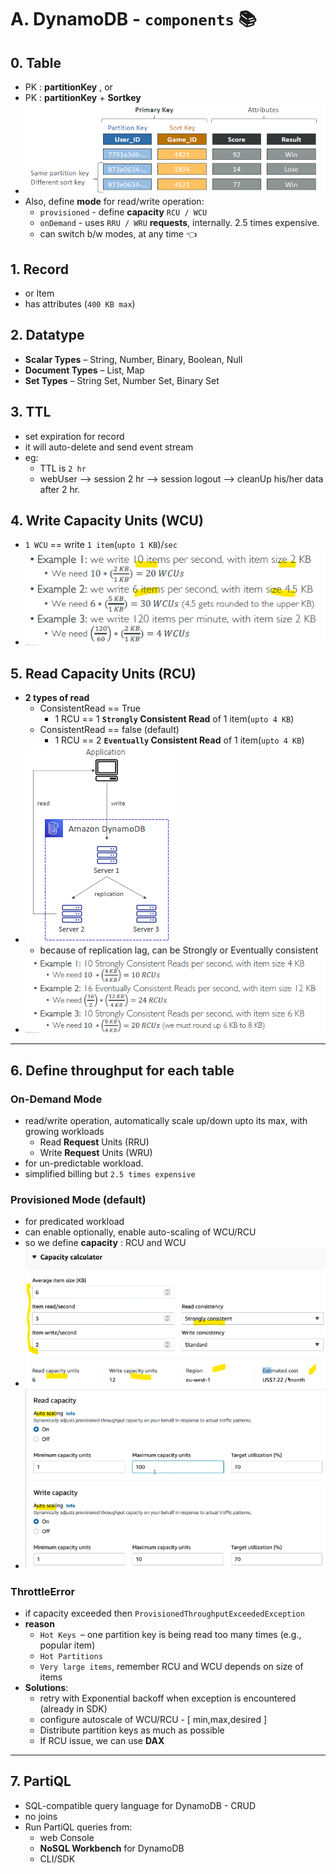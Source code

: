 # A. DynamoDB - `components` :books:
## 0. **Table**
- PK : **partitionKey** , or
- PK : **partitionKey** + **Sortkey**
- ![img_2.png](../99_img/dva/db/01/img_2.png)
- Also, define **mode** for read/write operation:
  - `provisioned` - define **capacity** `RCU / WCU `
  - `onDemand` - uses `RRU / WRU` **requests**, internally. 2.5 times expensive.
  - can switch b/w modes, at any time :point_left:

## 1. **Record**
- or Item
- has attributes (`400 KB max`)

## 2. **Datatype**
- **Scalar Types** – String, Number, Binary, Boolean, Null
- **Document Types** – List, Map
- **Set Types** – String Set, Number Set, Binary Set

## 3. **TTL** 
- set expiration for record
- it will auto-delete and send event stream
- eg: 
  - TTL is `2 hr`
  - webUser --> session 2 hr --> session logout --> cleanUp his/her data after 2 hr.

## 4. **Write Capacity Units** (**WCU**)
- `1 WCU` == write `1 item`(`upto 1 KB`)/`sec`
- ![img_3.png](../99_img/dva/db/01/img_3.png)

## 5. **Read Capacity Units** (**RCU**)
- **2 types of read**
  - ConsistentRead == True
    - 1 RCU ==  1 **`Strongly` Consistent Read** of 1 item(`upto 4 KB`)
  - ConsistentRead == false (default)
    - 1 RCU ==  2 **`Eventually` Consistent Read** of 1 item(`upto 4 KB`)
- ![img_4.png](../99_img/dva/db/01/img_4.png)
  - because of replication lag, can be Strongly or Eventually consistent
- ![img_5.png](../99_img/dva/db/01/img_5.png)

---
## 6. Define **throughput** for **each table**
### **On-Demand Mode** 
- read/write operation, automatically scale up/down upto its max, with growing workloads
  - Read **Request** Units (RRU)
  - Write **Request** Units (WRU)
- for un-predictable workload.
- simplified billing but `2.5 times expensive`

### **Provisioned Mode** (default)
- for predicated workload
- can enable optionally, enable auto-scaling of WCU/RCU
- so we define **capacity** : RCU and WCU
- ![img.png](../99_img/dva/db/01/02/img.png)
- ![img_1.png](../99_img/dva/db/01/02/img_1.png)

### **ThrottleError**
- if capacity exceeded then `ProvisionedThroughputExceededException`
- **reason**
  - `Hot Keys `– one partition key is being read too many times (e.g., popular item)
  - `Hot Partitions`
  - `Very large items`, remember RCU and WCU depends on size of items
- **Solutions**:
  - retry with Exponential backoff when exception is encountered (already in SDK)
  - configure autoscale of WCU/RCU - [ min,max,desired ]
  - Distribute partition keys as much as possible
  - If RCU issue, we can use **DAX**

---
## 7. PartiQL
- SQL-compatible query language for DynamoDB - CRUD
- no joins
- Run PartiQL queries from:
  - web Console
  - **NoSQL Workbench** for DynamoDB
  - CLI/SDK